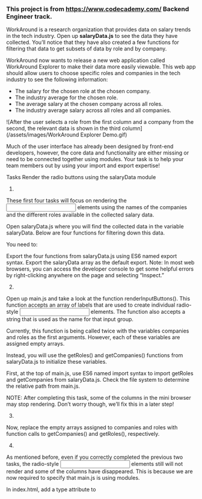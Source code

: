 ### This project is from https://www.codecademy.com/ Backend Engineer track.

WorkAround is a research organization that provides data on salary trends in the tech industry. Open up **salaryData.js** to see the data they have collected. You’ll notice that they have also created a few functions for filtering that data to get subsets of data by role and by company.

WorkAround now wants to release a new web application called WorkAround Explorer to make their data more easily viewable. This web app should allow users to choose specific roles and companies in the tech industry to see the following information:

* The salary for the chosen role at the chosen company.
* The industry average for the chosen role.
* The average salary at the chosen company across all roles.
* The industry average salary across all roles and all companies.

![After the user selects a role from the first column and a company from the second, the relevant data is shown in the third column](/assets/images/WorkAround Explorer Demo.gif)

Much of the user interface has already been designed by front-end developers, however, the core data and functionality are either missing or need to be connected together using modules. Your task is to help your team members out by using your import and export expertise!

Tasks
Render the radio buttons using the salaryData module

1.
These first four tasks will focus on rendering the <input> elements using the names of the companies and the different roles available in the collected salary data.

Open salaryData.js where you will find the collected data in the variable salaryData. Below are four functions for filtering down this data.

You need to:

Export the four functions from salaryData.js using ES6 named export syntax.
Export the salaryData array as the default export.
Note: In most web browsers, you can access the developer console to get some helpful errors by right-clicking anywhere on the page and selecting “Inspect.”

2.
Open up main.js and take a look at the function renderInputButtons(). This function accepts an array of labels that are used to create individual radio-style <input> elements. The function also accepts a string that is used as the name for that input group.

Currently, this function is being called twice with the variables companies and roles as the first arguments. However, each of these variables are assigned empty arrays.

Instead, you will use the getRoles() and getCompanies() functions from salaryData.js to initialize these variables.

First, at the top of main.js, use ES6 named import syntax to import getRoles and getCompanies from salaryData.js. Check the file system to determine the relative path from main.js.

NOTE: After completing this task, some of the columns in the mini browser may stop rendering. Don’t worry though, we’ll fix this in a later step!

3.
Now, replace the empty arrays assigned to companies and roles with function calls to getCompanies() and getRoles(), respectively.

4.
As mentioned before, even if you correctly completed the previous two tasks, the radio-style <input> elements still will not render and some of the columns have disappeared. This is because we are now required to specify that main.js is using modules.

In index.html, add a type attribute to <script src='main.js'> with the correct value to indicate that the main.js script is using modules.

After completing this task, all three columns should render again and you should see the radio-style <input> elements rendered in your application!

Create the workAroundModule

5.
Great job! You now have radio-style <input> elements for the different companies and roles represented in the salary dataset. Try selecting a combination of company and role and you’ll see that the data isn’t being calculated. Instead, all four values are showing up as $0.

Open up workAroundModule.js where you will find four functions that each calculate a different data value that we want to display. They are currently incomplete.

To complete these four functions, you will need some data from salaryData.js.

Import the functions getDataByRole() and getDataByCompany() from salaryData.js using named import syntax.
Import salaryData from salaryData.js using the default import syntax.
Note: The reason these functions are in a separate module from salaryData.js is to achieve separation of concerns. salaryData.js is concerned only with providing access to raw data while workAroundModule.js is concerned with digging into the data to find precise values.

6.
Each of the incomplete functions in workAroundModule.js contains an empty array ([]) that needs to be replaced. You will need to use the appropriate imported data/functions from the salaryData.js module to replace these arrays.

7.
As a final step, to make these functions available to main.js, export the four functions using named export syntax.

Calculate and render the data when the user input changes

8.
We are all set up now to use the functions defined in workAroundModule.js to calculate and render the data based on the user’s input selections.

In main.js, import the four functions from workAroundModule.js.

9.
And finally, take a look at updateResults(). This function is called any time the user selects one of the radio input elements.

At the top of the definition of updateResults(), the company and role selected by the user are extracted from the <input> elements. These values can be used in combination with the imported functions from workAroundModule.js to calculate the four variables below:

const averageSalaryByRole = 0;
const averageSalaryByCompany = 0;
const salary = 0;
const industryAverageSalary = 0;

As you can see, they are all assigned to 0 rather than the appropriate calculated data. Replace each 0 with a call to the appropriate imported function from workAroundModule.js using either (or both) company and role as arguments.

Extra Challenge

10.
Congrats! You’ve helped WorkAround build their WorkAround Explorer application using a modular approach. The end result is a well-organized program with clear boundaries for each of its separate concerns.

Often, programmers will create a set of generic “utility” functions that can be applied to any program, regardless of the context. In this case, it would be useful to have a function that can properly format a number, like so:

const result = formatNumber(1234567.89);
// result = "1,234,567.89"

As an extra challenge:

Create a new file in the modules/ directory called utilities.js.
Define and export a function in utilities.js called formatNumber(). This function should have a number parameter and should return a string representation of that number value with a comma (,) character between every 3rd digit.
Import this function into main.js and use it to format the four data values rendered to the screen.
